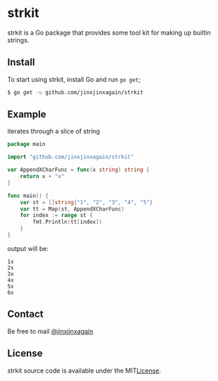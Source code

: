 # strkit
strkit is a Go package that provides some tool kit for making up builtin strings.

## Install
To start using strkit, install Go and run `go get`;

```sh
$ go get -u github.com/jinxjinxagain/strkit
```

## Example
iterates through a slice of string

```go
package main

import "github.com/jinxjinxagain/strkit"

var AppendXCharFunc = func(x string) string {
	return x + "x"
}

func main() {
	var st = []string{"1", "2", "3", "4", "5"}
	var tt = Map(st, AppendXCharFunc)
	for index := range st {
		fmt.Println(tt[index])
	}
}
```

output will be:
```
1x
2x
3x
4x
5x
6x
```

## Contact
Be free to mail [@jinxjinxagain](jinxjinxagain1994@gmail.com)

## License

strkit source code is available under the MIT[License](/LICENSE).
